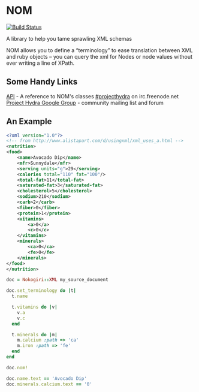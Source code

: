 # NOM

[![Build Status](https://secure.travis-ci.org/cbeer/nom.png)](http://travis-ci.org/cbeer/nom)

A library to help you tame sprawling XML schemas

NOM allows you to define a “terminology” to ease translation between XML and ruby objects – you can query the xml for Nodes or node values without ever writing a line of XPath.


Some Handy Links
----------------
[API](http://rubydoc.info/github/cbeer/nom) - A reference to NOM's classes
[#projecthydra](http://webchat.freenode.net/?channels=#projecthydra) on irc.freenode.net
[Project Hydra Google Group](http://groups.google.com/group/hydra-tech) - community mailing list and forum

An Example
---------------

```xml
<?xml version="1.0"?>
<!-- from http://www.alistapart.com/d/usingxml/xml_uses_a.html -->
<nutrition>
<food>
	<name>Avocado Dip</name>
	<mfr>Sunnydale</mfr>
	<serving units="g">29</serving>
	<calories total="110" fat="100"/>
	<total-fat>11</total-fat>
	<saturated-fat>3</saturated-fat>
	<cholesterol>5</cholesterol>
	<sodium>210</sodium>
	<carb>2</carb>
	<fiber>0</fiber>
	<protein>1</protein>
	<vitamins>
		<a>0</a>
		<c>0</c>
	</vitamins>
	<minerals>
		<ca>0</ca>
		<fe>0</fe>
	</minerals>
</food>
</nutrition>
```

```ruby
doc = Nokogiri::XML my_source_document

doc.set_terminology do |t|
  t.name

  t.vitamins do |v|
    v.a
    v.c
  end

  t.minerals do |m|
    m.calcium :path => 'ca'
    m.iron :path => 'fe'
  end
end

doc.nom!

doc.name.text == 'Avocado Dip'
doc.minerals.calcium.text == '0'
```



